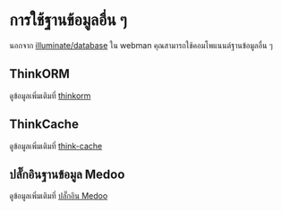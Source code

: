 # การใช้ฐานข้อมูลอื่น ๆ
นอกจาก [illuminate/database](https://github.com/illuminate/database) ใน webman คุณสามารถใช้คอมโพแนนต์ฐานข้อมูลอื่น ๆ

## ThinkORM
ดูข้อมูลเพิ่มเติมที่ [thinkorm](thinkorm.md)

## ThinkCache
ดูข้อมูลเพิ่มเติมที่ [think-cache](thinkcache.md)

## ปลั๊กอินฐานข้อมูล Medoo
ดูข้อมูลเพิ่มเติมที่ [ปลั๊กอิน Medoo](../db/medoo.md)
